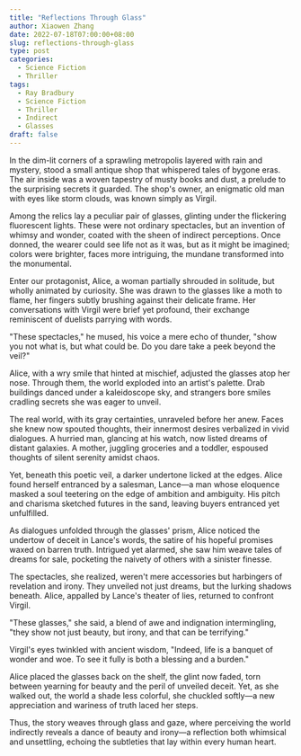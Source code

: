 ```yaml
---
title: "Reflections Through Glass"
author: Xiaowen Zhang
date: 2022-07-18T07:00:00+08:00
slug: reflections-through-glass
type: post
categories:
  - Science Fiction
  - Thriller
tags:
  - Ray Bradbury
  - Science Fiction
  - Thriller
  - Indirect
  - Glasses
draft: false
---
```


In the dim-lit corners of a sprawling metropolis layered with rain and mystery, stood a small antique shop that whispered tales of bygone eras. The air inside was a woven tapestry of musty books and dust, a prelude to the surprising secrets it guarded. The shop's owner, an enigmatic old man with eyes like storm clouds, was known simply as Virgil.

Among the relics lay a peculiar pair of glasses, glinting under the flickering fluorescent lights. These were not ordinary spectacles, but an invention of whimsy and wonder, coated with the sheen of indirect perceptions. Once donned, the wearer could see life not as it was, but as it might be imagined; colors were brighter, faces more intriguing, the mundane transformed into the monumental.

Enter our protagonist, Alice, a woman partially shrouded in solitude, but wholly animated by curiosity. She was drawn to the glasses like a moth to flame, her fingers subtly brushing against their delicate frame. Her conversations with Virgil were brief yet profound, their exchange reminiscent of duelists parrying with words.

"These spectacles," he mused, his voice a mere echo of thunder, "show you not what is, but what could be. Do you dare take a peek beyond the veil?"

Alice, with a wry smile that hinted at mischief, adjusted the glasses atop her nose. Through them, the world exploded into an artist's palette. Drab buildings danced under a kaleidoscope sky, and strangers bore smiles cradling secrets she was eager to unveil.

The real world, with its gray certainties, unraveled before her anew. Faces she knew now spouted thoughts, their innermost desires verbalized in vivid dialogues. A hurried man, glancing at his watch, now listed dreams of distant galaxies. A mother, juggling groceries and a toddler, espoused thoughts of silent serenity amidst chaos.

Yet, beneath this poetic veil, a darker undertone licked at the edges. Alice found herself entranced by a salesman, Lance—a man whose eloquence masked a soul teetering on the edge of ambition and ambiguity. His pitch and charisma sketched futures in the sand, leaving buyers entranced yet unfulfilled.

As dialogues unfolded through the glasses' prism, Alice noticed the undertow of deceit in Lance's words, the satire of his hopeful promises waxed on barren truth. Intrigued yet alarmed, she saw him weave tales of dreams for sale, pocketing the naivety of others with a sinister finesse.

The spectacles, she realized, weren't mere accessories but harbingers of revelation and irony. They unveiled not just dreams, but the lurking shadows beneath. Alice, appalled by Lance's theater of lies, returned to confront Virgil.

"These glasses," she said, a blend of awe and indignation intermingling, "they show not just beauty, but irony, and that can be terrifying."

Virgil's eyes twinkled with ancient wisdom, "Indeed, life is a banquet of wonder and woe. To see it fully is both a blessing and a burden."

Alice placed the glasses back on the shelf, the glint now faded, torn between yearning for beauty and the peril of unveiled deceit. Yet, as she walked out, the world a shade less colorful, she chuckled softly—a new appreciation and wariness of truth laced her steps.

Thus, the story weaves through glass and gaze, where perceiving the world indirectly reveals a dance of beauty and irony—a reflection both whimsical and unsettling, echoing the subtleties that lay within every human heart.